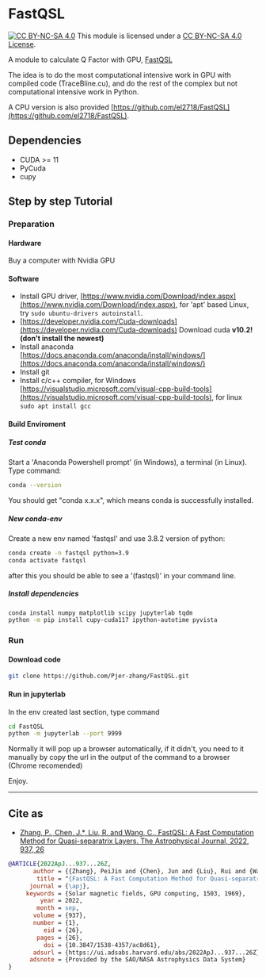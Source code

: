 # FastQSL



[![CC BY-NC-SA 4.0][cc-by-nc-sa-shield]][cc-by-nc-sa]
This module is licensed under a
[CC BY-NC-SA 4.0 License][cc-by-nc-sa].


[cc-by-nc-sa]: http://creativecommons.org/licenses/by-nc-sa/4.0/
[cc-by-nc-sa-image]: https://licensebuttons.net/l/by-nc-sa/4.0/88x31.png
[cc-by-nc-sa-shield]: https://img.shields.io/badge/License-CC%20BY--NC--SA%204.0-lightgrey.svg



A module to calculate Q Factor with GPU, [FastQSL](https://arxiv.org/abs/2208.12569)

The idea is to do the most computational intensive work in GPU with compiled code (TraceBline.cu), and do the rest of the complex but not computational intensive work in Python.

A CPU version is also provided [https://github.com/el2718/FastQSL](https://github.com/el2718/FastQSL).

## Dependencies

* CUDA >= 11
* PyCuda
* cupy

## Step by step Tutorial

### Preparation

#### Hardware

Buy a computer with Nvidia GPU

#### Software

* Install GPU driver, [https://www.nvidia.com/Download/index.aspx](https://www.nvidia.com/Download/index.aspx), for 'apt' based Linux, try ```sudo ubuntu-drivers autoinstall```.
* [https://developer.nvidia.com/Cuda-downloads](https://developer.nvidia.com/Cuda-downloads) Download cuda **v10.2! (don't install the newest)**
* Install anaconda [https://docs.anaconda.com/anaconda/install/windows/](https://docs.anaconda.com/anaconda/install/windows/)
* Install git
* Install c/c++ compiler, for Windows [https://visualstudio.microsoft.com/visual-cpp-build-tools](https://visualstudio.microsoft.com/visual-cpp-build-tools), for linux ```sudo apt install gcc```

#### Build Enviroment

##### Test conda

Start a 'Anaconda Powershell prompt' (in Windows), a terminal (in Linux). Type command:

```bash
conda --version
```

You should get "conda x.x.x", which means conda is successfully installed.

##### New conda-env

Create a new env named 'fastqsl' and use 3.8.2 version of python:

```bash
conda create -n fastqsl python=3.9
conda activate fastqsl
```

after this you should be able to see a '(fastqsl)' in your command line.

##### Install dependencies

```bash
conda install numpy matplotlib scipy jupyterlab tqdm
python -m pip install cupy-cuda117 ipython-autotime pyvista
```

### Run

#### Download code

```bash
git clone https://github.com/Pjer-zhang/FastQSL.git
```

#### Run in jupyterlab

In the env created last section, type command

```bash
cd FastQSL
python -m jupyterlab --port 9999
```

Normally it will pop up a browser automatically, if it didn't, you need to it manually by copy the url in the output of the command to a browser (Chrome recomended)

Enjoy.


-----------------------------

## Cite as

* [Zhang, P., Chen, J.*, Liu, R. and Wang, C., FastQSL: A Fast Computation Method for Quasi-separatrix Layers. The Astrophysical Journal, 2022, 937, 26](https://iopscience.iop.org/article/10.3847/1538-4357/ac8d61)

```bibtex
@ARTICLE{2022ApJ...937...26Z,
       author = {{Zhang}, PeiJin and {Chen}, Jun and {Liu}, Rui and {Wang}, ChuanBing},
        title = "{FastQSL: A Fast Computation Method for Quasi-separatrix Layers}",
      journal = {\apj},
     keywords = {Solar magnetic fields, GPU computing, 1503, 1969},
         year = 2022,
        month = sep,
       volume = {937},
       number = {1},
          eid = {26},
        pages = {26},
          doi = {10.3847/1538-4357/ac8d61},
       adsurl = {https://ui.adsabs.harvard.edu/abs/2022ApJ...937...26Z},
      adsnote = {Provided by the SAO/NASA Astrophysics Data System}
}

